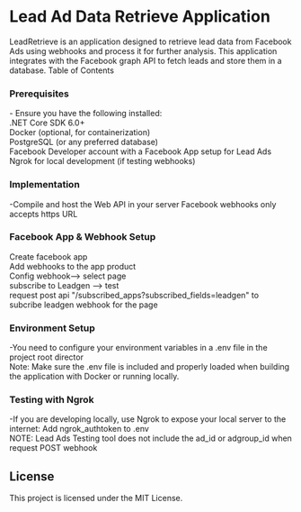 <h1>Lead Ad Data Retrieve Application</h1>
<div>LeadRetrieve is an application designed to retrieve lead data from Facebook Ads using webhooks and process it for further analysis. This application integrates with the Facebook graph API to fetch leads and store them in a database.
Table of Contents</div>

<h3>Prerequisites</h3>
- Ensure you have the following installed:</br>
.NET Core SDK 6.0+</br>
Docker (optional, for containerization)</br>
PostgreSQL (or any preferred database)</br>
Facebook Developer account with a Facebook App setup for Lead Ads</br>
Ngrok for local development (if testing webhooks)</br>


<h3>Implementation</h3>
-Compile and host the Web API in your server Facebook webhooks only accepts https URL

<h3>Facebook App & Webhook Setup</h3>
Create facebook app</br>
Add webhooks to the app product</br>
Config webhook--> select page</br>
subscribe to Leadgen --> test</br>
request post api "<user_id>/subscribed_apps?subscribed_fields=leadgen" to subcribe leadgen webhook for the page</br>


<h3>Environment Setup</h3>
-You need to configure your environment variables in a .env file in the project root director</br>
Note: Make sure the .env file is included and properly loaded when building the application with Docker or running locally.

<h3>Testing with Ngrok</h3>
-If you are developing locally, use Ngrok to expose your local server to the internet:
Add ngrok_authtoken to .env

<div>NOTE:  Lead Ads Testing tool does not include the ad_id or adgroup_id when request POST webhook</div>
<h2>License</h2>
This project is licensed under the MIT License.
